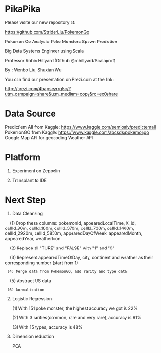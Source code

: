 # PikaPika
Please visite our new repository at:

https://github.com/StriderLiu/PokemonGo

Pokemon Go Analysis-Poke Monsters Spawn Prediction

Big Data Systems Engineer using Scala

Professor Robin Hillyard (Github @rchillyard/Scalaprof)

By : Wenbo Liu, Shuxian Wu
     
You can find our presentation on Prezi.com at the link:

http://prezi.com/4bapseyrrq5c/?utm_campaign=share&utm_medium=copy&rc=ex0share

# Data Source
Predict'em All from Kaggle: https://www.kaggle.com/semioniy/predictemall
PokemonGO from Kaggle: https://www.kaggle.com/abcsds/pokemongo
Google Map API for geocoding
Weather API

# Platform

1. Experiment on Zeppelin

2. Transplant to IDE

# Next Step

1. Data Cleansing
     
     (1) Drop these columns: pokemonId, appearedLocalTime, X_id, cellId_90m, cellId_180m, cellId_370m, cellId_730m, cellId_1460m, cellId_2920m, cellId_5850m, appearedDayOfWeek, appearedMonth, appearedYear, weatherIcon
     
     (2) Replace all "TURE" and "FALSE" with "1" and "0"
     
     (3) Represent appearedTimeOfDay, city, continent and weather as their corresponding number (start from 1)
     
     (4) Merge data from PokemonGO, add rarity and type data
     
     (5) Abstract US data
     
     (6) Normalization
     
2. Logistic Regression

     (1) With 151 poke monster, the highest accuracy we got is 22%
     
     (2) With 3 rarities(common, rare and very rare), accuracy is 91%
     
     (3) With 15 types, accuracy is 48%
     
3. Dimension reduction
     
     PCA 
